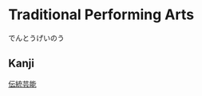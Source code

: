 # Traditional Performing Arts
でんとうげいのう

## Kanji
[伝](../Kanji/kanji-dict/伝.md)[統](../Kanji/kanji-dict/統.md)[芸](../Kanji/kanji-dict/芸.md)[能](../Kanji/kanji-dict/能.md)